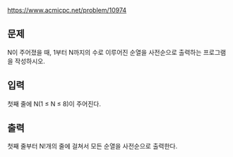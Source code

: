 https://www.acmicpc.net/problem/10974

## 문제
N이 주어졌을 때, 1부터 N까지의 수로 이루어진 순열을 사전순으로 출력하는 프로그램을 작성하시오.

## 입력
첫째 줄에 N(1 ≤ N ≤ 8)이 주어진다. 

## 출력
첫째 줄부터 N!개의 줄에 걸쳐서 모든 순열을 사전순으로 출력한다.

